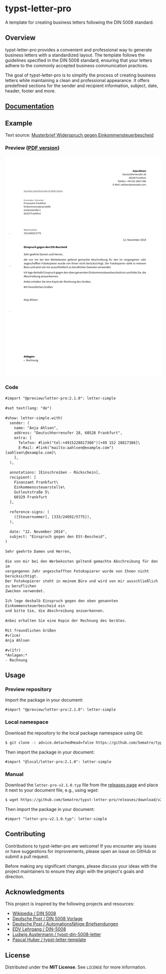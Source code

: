 # typst-letter-pro
A template for creating business letters following the DIN 5008 standard.

## Overview
typst-letter-pro provides a convenient and professional way to generate business letters
with a standardized layout. The template follows the guidelines specified in the
DIN 5008 standard, ensuring that your letters adhere to the commonly accepted business
communication practices.

The goal of typst-letter-pro is to simplify the process of creating business letters
while maintaining a clean and professional appearance. It offers predefined sections
for the sender and recipient information, subject, date, header, footer and more.

## [Documentation](https://raw.githubusercontent.com/wiki/Sematre/typst-letter-pro/documentation-v2.1.0.pdf)

## Example
Text source: [Musterbrief Widerspruch gegen Einkommensteuerbescheid](https://www.deutschepost.de/de/b/briefvorlagen/beschwerden.html#Einspruch)

### Preview ([PDF version](https://raw.githubusercontent.com/wiki/Sematre/typst-letter-pro/simple_letter.pdf))
![Image of a simple letter created with typst-letter-pro](template/thumbnail.png)

### Code
```typst
#import "@preview/letter-pro:2.1.0": letter-simple

#set text(lang: "de")

#show: letter-simple.with(
  sender: (
    name: "Anja Ahlsen",
    address: "Deutschherrenufer 28, 60528 Frankfurt",
    extra: [
      Telefon: #link("tel:+4915228817386")[+49 152 28817386]\
      E-Mail: #link("mailto:aahlsen@example.com")[aahlsen\@example.com]\
    ],
  ),
  
  annotations: [Einschreiben - Rückschein],
  recipient: [
    Finanzamt Frankfurt\
    Einkommenssteuerstelle\
    Gutleutstraße 5\
    60329 Frankfurt
  ],
  
  reference-signs: (
    ([Steuernummer], [333/24692/5775]),
  ),
  
  date: "12. November 2014",
  subject: "Einspruch gegen den ESt-Bescheid",
)

Sehr geehrte Damen und Herren,

die von mir bei den Werbekosten geltend gemachte Abschreibung für den im
vergangenen Jahr angeschafften Fotokopierer wurde von Ihnen nicht berücksichtigt.
Der Fotokopierer steht in meinem Büro und wird von mir ausschließlich zu beruflichen
Zwecken verwendet.

Ich lege deshalb Einspruch gegen den oben genannten Einkommensteuerbescheid ein
und bitte Sie, die Abschreibung anzuerkennen.

Anbei erhalten Sie eine Kopie der Rechnung des Gerätes.

Mit freundlichen Grüßen
#v(1cm)
Anja Ahlsen

#v(1fr)
*Anlagen:*
- Rechnung
```

## Usage
### Preview repository
Import the package in your document:
```typst
#import "@preview/letter-pro:2.1.0": letter-simple
```

### Local namespace
Download the repository to the local package namespace using Git:
```sh
$ git clone -c advice.detachedHead=false https://github.com/Sematre/typst-letter-pro.git --depth 1 --branch v2.1.0 ~/.local/share/typst/packages/local/letter-pro/2.1.0
```

Then import the package in your document:
```typst
#import "@local/letter-pro:2.1.0": letter-simple
```

### Manual
Download the ``letter-pro-v2.1.0.typ`` file from the [releases page](https://github.com/Sematre/typst-letter-pro/releases) and place it next to your document file, e.g., using *wget*:

```sh
$ wget https://github.com/Sematre/typst-letter-pro/releases/download/v2.1.0/letter-pro-v2.1.0.typ
```

Then import the package in your document:
```typst
#import "letter-pro-v2.1.0.typ": letter-simple
```

## Contributing
Contributions to typst-letter-pro are welcome! If you encounter any issues or have
suggestions for improvements, please open an issue on GitHub or submit a pull request.

Before making any significant changes, please discuss your ideas with the project
maintainers to ensure they align with the project's goals and direction.

## Acknowledgments
This project is inspired by the following projects and resources:
* [Wikipedia / DIN 5008](https://de.wikipedia.org/wiki/DIN_5008)
* [Deutsche Post / DIN 5008 Vorlage](https://www.deutschepost.de/de/b/briefvorlagen/normbrief-din-5008-vorlage.html)
* [Deutsche Post / Automationsfähige Briefsendungen](https://www.deutschepost.de/dam/dpag/images/P_p/printmailing/downloads/dp-automationsfaehige-briefsendungen-2024.pdf)
* [EDV Lehrgang / DIN-5008](https://www.edv-lehrgang.de/din-5008/)
* [Ludwig Austermann / typst-din-5008-letter](https://github.com/ludwig-austermann/typst-din-5008-letter)
* [Pascal Huber / typst-letter-template](https://github.com/pascal-huber/typst-letter-template)

## License
Distributed under the **MIT License**. See ``LICENSE`` for more information.
